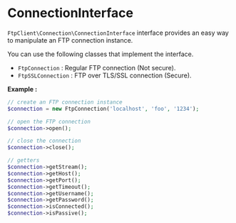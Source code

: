 # ConnectionInterface

`FtpClient\Connection\ConnectionInterface` interface provides an easy way to manipulate an FTP connection instance.

You can use the following classes that implement the interface.

 * `FtpConnection` : Regular FTP connection (Not secure). 
 * `FtpSSLConnection` : FTP over TLS/SSL connection (Secure).

**Example :**

```php
// create an FTP connection instance
$connection = new FtpConnection('localhost', 'foo', '1234');

// open the FTP connection
$connection->open();

// close the connection
$connection->close();

// getters 
$connection->getStream();
$connection->getHost();
$connection->getPort();
$connection->getTimeout();
$connection->getUsername();
$connection->getPassword();
$connection->isConnected();
$connection->isPassive();
```
